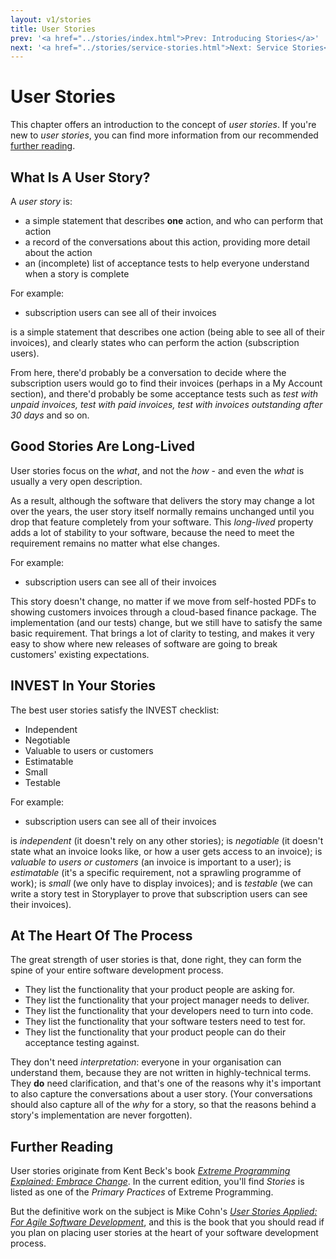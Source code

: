 ```yaml
---
layout: v1/stories
title: User Stories
prev: '<a href="../stories/index.html">Prev: Introducing Stories</a>'
next: '<a href="../stories/service-stories.html">Next: Service Stories</a>'
---
```


# User Stories

This chapter offers an introduction to the concept of _user stories_.  If you're new to _user stories_, you can find more information from our recommended [further reading](#further_reading).

## What Is A User Story?

A _user story_ is:

* a simple statement that describes __one__ action, and who can perform that action
* a record of the conversations about this action, providing more detail about the action
* an (incomplete) list of acceptance tests to help everyone understand when a story is complete

For example:

* subscription users can see all of their invoices

is a simple statement that describes one action (being able to see all of their invoices), and clearly states who can perform the action (subscription users).

From here, there'd probably be a conversation to decide where the subscription users would go to find their invoices (perhaps in a My Account section), and there'd probably be some acceptance tests such as _test with unpaid invoices, test with paid invoices, test with invoices outstanding after 30 days_ and so on.

## Good Stories Are Long-Lived

User stories focus on the _what_, and not the _how_ - and even the _what_ is usually a very open description.

As a result, although the software that delivers the story may change a lot over the years, the user story itself normally remains unchanged until you drop that feature completely from your software.  This _long-lived_ property adds a lot of stability to your software, because the need to meet the requirement remains no matter what else changes.

For example:

* subscription users can see all of their invoices

This story doesn't change, no matter if we move from self-hosted PDFs to showing customers invoices through a cloud-based finance package.  The implementation (and our tests) change, but we still have to satisfy the same basic requirement.  That brings a lot of clarity to testing, and makes it very easy to show where new releases of software are going to break customers' existing expectations.

## INVEST In Your Stories

The best user stories satisfy the INVEST checklist:

* Independent
* Negotiable
* Valuable to users or customers
* Estimatable
* Small
* Testable

For example:

* subscription users can see all of their invoices

is _independent_ (it doesn't rely on any other stories); is _negotiable_ (it doesn't state what an invoice looks like, or how a user gets access to an invoice); is _valuable to users or customers_ (an invoice is important to a user); is _estimatable_ (it's a specific requirement, not a sprawling programme of work); is _small_ (we only have to display invoices); and is _testable_ (we can write a story test in Storyplayer to prove that subscription users can see their invoices).

## At The Heart Of The Process

The great strength of user stories is that, done right, they can form the spine of your entire software development process.

* They list the functionality that your product people are asking for.
* They list the functionality that your project manager needs to deliver.
* They list the functionality that your developers need to turn into code.
* They list the functionality that your software testers need to test for.
* They list the functionality that your product people can do their acceptance testing against.

They don't need _interpretation_: everyone in your organisation can understand them, because they are not written in highly-technical terms.  They __do__ need clarification, and that's one of the reasons why it's important to also capture the conversations about a user story.  (Your conversations should also capture all of the _why_ for a story, so that the reasons behind a story's implementation are never forgotten).

## Further Reading

User stories originate from Kent Beck's book _[Extreme Programming Explained: Embrace Change](http://bit.ly/pUMx8J)_.  In the current edition, you'll find _Stories_ is listed as one of the _Primary Practices_ of Extreme Programming.

But the definitive work on the subject is Mike Cohn's _[User Stories Applied: For Agile Software Development](http://bit.ly/byqR4X)_, and this is the book that you should read if you plan on placing user stories at the heart of your software development process.